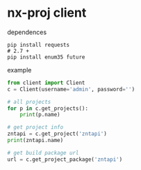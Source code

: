 # nx-proj client
dependences

```console
pip install requests
# 2.7 +
pip install enum35 future
```

example
```python
from client import Client
c = Client(username='admin', password='')

# all projects
for p in c.get_projects():
    print(p.name)

# get project info
zntapi = c.get_project('zntapi')
print(zntapi.name)

# get build package url
url = c.get_project_package('zntapi')
```